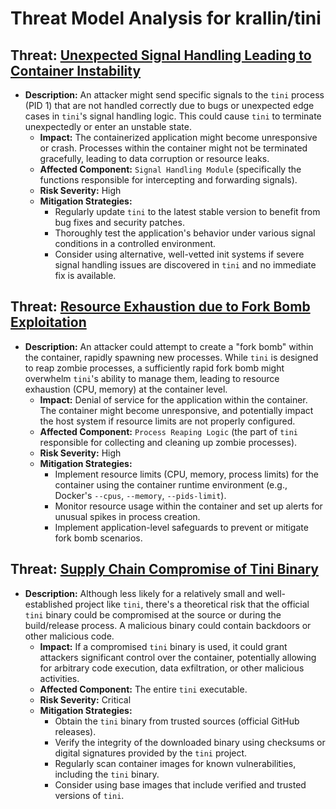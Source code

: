 # Threat Model Analysis for krallin/tini

## Threat: [Unexpected Signal Handling Leading to Container Instability](./threats/unexpected_signal_handling_leading_to_container_instability.md)

* **Description:** An attacker might send specific signals to the `tini` process (PID 1) that are not handled correctly due to bugs or unexpected edge cases in `tini`'s signal handling logic. This could cause `tini` to terminate unexpectedly or enter an unstable state.
    * **Impact:** The containerized application might become unresponsive or crash. Processes within the container might not be terminated gracefully, leading to data corruption or resource leaks.
    * **Affected Component:** `Signal Handling Module` (specifically the functions responsible for intercepting and forwarding signals).
    * **Risk Severity:** High
    * **Mitigation Strategies:**
        * Regularly update `tini` to the latest stable version to benefit from bug fixes and security patches.
        * Thoroughly test the application's behavior under various signal conditions in a controlled environment.
        * Consider using alternative, well-vetted init systems if severe signal handling issues are discovered in `tini` and no immediate fix is available.

## Threat: [Resource Exhaustion due to Fork Bomb Exploitation](./threats/resource_exhaustion_due_to_fork_bomb_exploitation.md)

* **Description:** An attacker could attempt to create a "fork bomb" within the container, rapidly spawning new processes. While `tini` is designed to reap zombie processes, a sufficiently rapid fork bomb might overwhelm `tini`'s ability to manage them, leading to resource exhaustion (CPU, memory) at the container level.
    * **Impact:** Denial of service for the application within the container. The container might become unresponsive, and potentially impact the host system if resource limits are not properly configured.
    * **Affected Component:** `Process Reaping Logic` (the part of `tini` responsible for collecting and cleaning up zombie processes).
    * **Risk Severity:** High
    * **Mitigation Strategies:**
        * Implement resource limits (CPU, memory, process limits) for the container using the container runtime environment (e.g., Docker's `--cpus`, `--memory`, `--pids-limit`).
        * Monitor resource usage within the container and set up alerts for unusual spikes in process creation.
        * Implement application-level safeguards to prevent or mitigate fork bomb scenarios.

## Threat: [Supply Chain Compromise of Tini Binary](./threats/supply_chain_compromise_of_tini_binary.md)

* **Description:** Although less likely for a relatively small and well-established project like `tini`, there's a theoretical risk that the official `tini` binary could be compromised at the source or during the build/release process. A malicious binary could contain backdoors or other malicious code.
    * **Impact:**  If a compromised `tini` binary is used, it could grant attackers significant control over the container, potentially allowing for arbitrary code execution, data exfiltration, or other malicious activities.
    * **Affected Component:** The entire `tini` executable.
    * **Risk Severity:** Critical
    * **Mitigation Strategies:**
        * Obtain the `tini` binary from trusted sources (official GitHub releases).
        * Verify the integrity of the downloaded binary using checksums or digital signatures provided by the `tini` project.
        * Regularly scan container images for known vulnerabilities, including the `tini` binary.
        * Consider using base images that include verified and trusted versions of `tini`.

